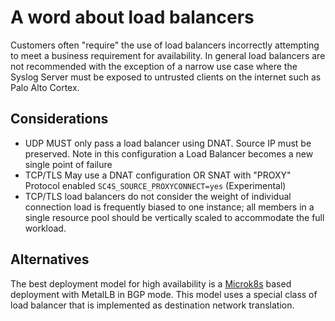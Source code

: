 # A word about load balancers

Customers often "require" the use of load balancers incorrectly attempting to meet a business requirement for availability. In general load balancers are not recommended with the exception of a narrow use case where the Syslog Server must be exposed to untrusted clients on the internet such as Palo Alto Cortex.

## Considerations

* UDP MUST only pass a load balancer using DNAT. Source IP must be preserved. Note in this configuration a Load Balancer becomes a new single point of failure
* TCP/TLS May use a DNAT configuration OR SNAT with "PROXY" Protocol enabled `SC4S_SOURCE_PROXYCONNECT=yes` (Experimental)
* TCP/TLS load balancers do not consider the weight of individual connection load is frequently biased to one instance; all members in a single resource pool should be vertically scaled to accommodate the full workload.

## Alternatives

The best deployment model for high availability is a [Microk8s](https://microk8s.io/) based deployment with MetalLB in BGP mode. This model uses a special class of load balancer that is implemented as destination network translation.